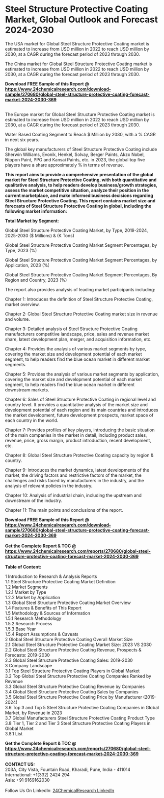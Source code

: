 <h1>Steel Structure Protective Coating Market, Global Outlook and Forecast 2024-2030</h1><p>The USA market for Global Steel Structure Protective Coating market is estimated to increase from USD million in 2022 to reach USD million by 2030, at a CAGR during the forecast period of 2023 through 2030.</p><p>
</p><p>The China market for Global Steel Structure Protective Coating market is estimated to increase from USD million in 2022 to reach USD million by 2030, at a CAGR during the forecast period of 2023 through 2030.</p><div><b>Download FREE Sample of this Report @ 
            <a href="https://www.24chemicalresearch.com/download-sample/270680/global-steel-structure-protective-coating-forecast-market-2024-2030-369">
            https://www.24chemicalresearch.com/download-sample/270680/global-steel-structure-protective-coating-forecast-market-2024-2030-369</a></b></div><br><p>
</p><p>The Europe market for Global Steel Structure Protective Coating market is estimated to increase from USD million in 2022 to reach USD million by 2030, at a CAGR during the forecast period of 2023 through 2030.</p><p>
Water Based Coating Segment to Reach $ Million by 2030, with a % CAGR in next six years.</p><p>
The global key manufacturers of Steel Structure Protective Coating include Sherwin Williams, Evonik, Henkel, Solvay, Berger Paints, Akzo Nobel, Nippon Paint, PPG and Kansai Paints, etc. in 2023, the global top five players have a share approximately % in terms of revenue.</p><p>
<strong>This report aims to provide a comprehensive presentation of the global market for Steel Structure Protective Coating, with both quantitative and qualitative analysis, to help readers develop business/growth strategies, assess the market competitive situation, analyze their position in the current marketplace, and make informed business decisions regarding Steel Structure Protective Coating. This report contains market size and forecasts of Steel Structure Protective Coating in global, including the following market information:</strong></p><p>
</p><p>
<strong>Total Market by Segment:</strong></p><p>
Global Steel Structure Protective Coating Market, by Type, 2019-2024, 2025-2030 ($ Millions) &amp; (K Tons)</p><p>
Global Steel Structure Protective Coating Market Segment Percentages, by Type, 2023 (%)</p><p>
</p><p>
Global Steel Structure Protective Coating Market Segment Percentages, by Application, 2023 (%)</p><p>
</p><p>
Global Steel Structure Protective Coating Market Segment Percentages, By Region and Country, 2023 (%)</p><p>
</p><p>
The report also provides analysis of leading market participants including:</p><p>
</p><p>
</p><p>
Chapter 1: Introduces the definition of Steel Structure Protective Coating, market overview.</p><p>
Chapter 2: Global Steel Structure Protective Coating market size in revenue and volume.</p><p>
Chapter 3: Detailed analysis of Steel Structure Protective Coating manufacturers competitive landscape, price, sales and revenue market share, latest development plan, merger, and acquisition information, etc.</p><p>
Chapter 4: Provides the analysis of various market segments by type, covering the market size and development potential of each market segment, to help readers find the blue ocean market in different market segments.</p><p>
Chapter 5: Provides the analysis of various market segments by application, covering the market size and development potential of each market segment, to help readers find the blue ocean market in different downstream markets.</p><p>
Chapter 6: Sales of Steel Structure Protective Coating in regional level and country level. It provides a quantitative analysis of the market size and development potential of each region and its main countries and introduces the market development, future development prospects, market space of each country in the world.</p><p>
Chapter 7: Provides profiles of key players, introducing the basic situation of the main companies in the market in detail, including product sales, revenue, price, gross margin, product introduction, recent development, etc.</p><p>
Chapter 8: Global Steel Structure Protective Coating capacity by region &amp; country.</p><p>
Chapter 9: Introduces the market dynamics, latest developments of the market, the driving factors and restrictive factors of the market, the challenges and risks faced by manufacturers in the industry, and the analysis of relevant policies in the industry.</p><p>
Chapter 10: Analysis of industrial chain, including the upstream and downstream of the industry.</p><p>
Chapter 11: The main points and conclusions of the report.</p><div><b>Download FREE Sample of this Report @ 
            <a href="https://www.24chemicalresearch.com/download-sample/270680/global-steel-structure-protective-coating-forecast-market-2024-2030-369">
            https://www.24chemicalresearch.com/download-sample/270680/global-steel-structure-protective-coating-forecast-market-2024-2030-369</a></b></div><br><div><b>Get the Complete Report & TOC @ 
            <a href="https://www.24chemicalresearch.com/reports/270680/global-steel-structure-protective-coating-forecast-market-2024-2030-369">
            https://www.24chemicalresearch.com/reports/270680/global-steel-structure-protective-coating-forecast-market-2024-2030-369</a></b></div><br>
            <b>Table of Content:</b><p>1 Introduction to Research & Analysis Reports<br />
    1.1 Steel Structure Protective Coating Market Definition<br />
    1.2 Market Segments<br />
        1.2.1 Market by Type<br />
        1.2.2 Market by Application<br />
    1.3 Global Steel Structure Protective Coating Market Overview<br />
    1.4 Features & Benefits of This Report<br />
    1.5 Methodology & Sources of Information<br />
        1.5.1 Research Methodology<br />
        1.5.2 Research Process<br />
        1.5.3 Base Year<br />
        1.5.4 Report Assumptions & Caveats<br />
2 Global Steel Structure Protective Coating Overall Market Size<br />
    2.1 Global Steel Structure Protective Coating Market Size: 2023 VS 2030<br />
    2.2 Global Steel Structure Protective Coating Revenue, Prospects & Forecasts: 2019-2030<br />
    2.3 Global Steel Structure Protective Coating Sales: 2019-2030<br />
3 Company Landscape<br />
    3.1 Top Steel Structure Protective Coating Players in Global Market<br />
    3.2 Top Global Steel Structure Protective Coating Companies Ranked by Revenue<br />
    3.3 Global Steel Structure Protective Coating Revenue by Companies<br />
    3.4 Global Steel Structure Protective Coating Sales by Companies<br />
    3.5 Global Steel Structure Protective Coating Price by Manufacturer (2019-2024)<br />
    3.6 Top 3 and Top 5 Steel Structure Protective Coating Companies in Global Market, by Revenue in 2023<br />
    3.7 Global Manufacturers Steel Structure Protective Coating Product Type<br />
    3.8 Tier 1, Tier 2 and Tier 3 Steel Structure Protective Coating Players in Global Market<br />
        3.8.1 List</p><div><b>Get the Complete Report & TOC @ 
            <a href="https://www.24chemicalresearch.com/reports/270680/global-steel-structure-protective-coating-forecast-market-2024-2030-369">
            https://www.24chemicalresearch.com/reports/270680/global-steel-structure-protective-coating-forecast-market-2024-2030-369</a></b></div><br><b>CONTACT US:</b><br>
            203A, City Vista, Fountain Road, Kharadi, Pune, India - 411014<br>
            International: +1(332) 2424 294<br>
            Asia: +91 9169162030 <br><br>
            Follow Us On LinkedIn: <a href="https://www.linkedin.com/company/24chemicalresearch/">24ChemicalResearch LinkedIn</a>